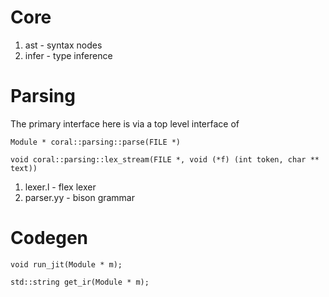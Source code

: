 
# Core

1. ast - syntax nodes
2. infer - type inference

# Parsing

The primary interface here is via a top level interface of
```
Module * coral::parsing::parse(FILE *)

void coral::parsing::lex_stream(FILE *, void (*f) (int token, char ** text))
```
1. lexer.l - flex lexer
2. parser.yy - bison grammar

# Codegen

```
void run_jit(Module * m);

std::string get_ir(Module * m);
```
